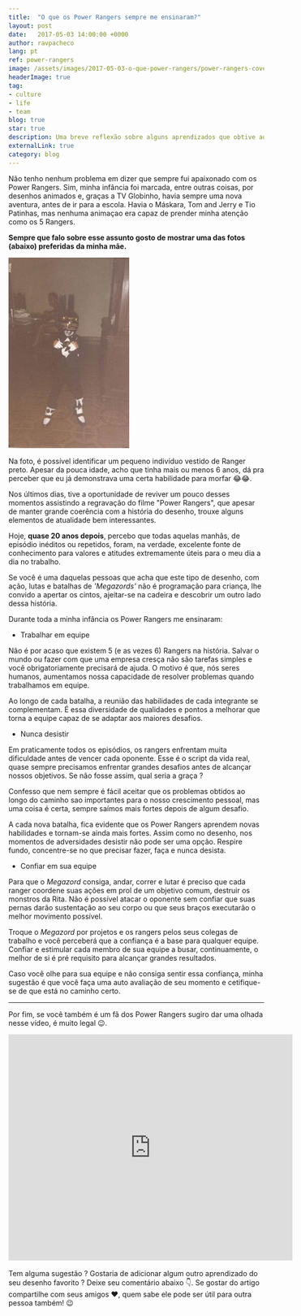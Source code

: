 ```yaml
---
title:  "O que os Power​ Rangers sempre me ensinaram?"
layout: post
date:   2017-05-03 14:00:00 +0000
author: ravpacheco
lang: pt
ref: power-rangers
image: /assets/images/2017-05-03-o-que-power-rangers/power-rangers-cover.jpg
headerImage: true
tag: 
- culture
- life
- team
blog: true
star: true
description: Uma breve reflexão sobre alguns aprendizados que obtive ao longo de vários anos assistindo Power Rangers
externalLink: true
category: blog
---
```


Não tenho nenhum problema em dizer que sempre fui apaixonado com os Power Rangers. Sim, minha infância foi marcada, entre outras coisas, por desenhos animados e, graças a TV Globinho, havia sempre uma nova aventura, antes de ir para a escola. Havia o Máskara, Tom and Jerry e Tio Patinhas, mas nenhuma animaçao era capaz de prender minha atenção como os 5 Rangers.

**Sempre que falo sobre esse assunto gosto de mostrar uma das fotos (abaixo) preferidas da minha mãe.**

![Eu Ranger :)](../assets/images/2017-05-03-o-que-power-rangers/i-ranger.jpg)

Na foto, é possível identificar um  pequeno indivíduo vestido de Ranger preto. Apesar da pouca idade, acho que tinha mais ou menos 6 anos, dá pra perceber que eu já demonstrava uma certa habilidade para morfar 😂😂.

Nos últimos dias, tive a oportunidade de reviver um pouco desses momentos assistindo a regravação do filme "Power Rangers", que apesar de manter grande coerência com a história do desenho, trouxe alguns elementos de atualidade bem interessantes.

Hoje, **quase 20 anos depois**, percebo que todas aquelas manhãs, de episódio inéditos ou repetidos, foram, na verdade, excelente fonte de conhecimento para valores e atitudes extremamente úteis para o meu dia a dia no trabalho. 

Se você é uma daquelas pessoas que acha que este tipo de desenho, com ação, lutas e batalhas de *'Megazords'* não é programação para criança, lhe convido a apertar os cintos, ajeitar-se na cadeira e descobrir um outro lado dessa história.

Durante toda a minha infância os Power Rangers me ensinaram:

* Trabalhar em equipe

<span class="evidence">Não é por acaso que existem 5 (e as vezes 6) Rangers na história.</span> Salvar o mundo ou fazer com que uma empresa cresça não​ são tarefas simples e você obrigatoriamente precisará de ajuda. O motivo é que, nós seres humanos, aumentamos nossa capacidade de resolver problemas quando trabalhamos em equipe. 

Ao longo de cada batalha, a reunião das habilidades de cada integrante se complementam. É essa diversidade de qualidades e pontos a melhorar que torna a equipe capaz de se adaptar aos maiores desafios. 

* Nunca desistir

Em praticamente todos os episódios, os rangers enfrentam muita dificuldade antes de vencer cada oponente. Esse é o script da vida real, <span class="evidence">quase sempre precisamos enfrentar grandes desafios antes de alcançar nossos objetivos.</span> Se não fosse assim, qual seria a graça ?

Confesso que nem sempre é fácil aceitar que os problemas obtidos ao longo do caminho sao importantes para o nosso crescimento pessoal, mas uma coisa é certa, sempre saímos mais fortes depois de algum desafio.

A cada nova batalha, fica evidente que os Power Rangers aprendem novas habilidades e tornam-se ainda mais fortes. Assim como no desenho, nos momentos de adversidades desistir não pode ser uma opção. Respire fundo, concentre-se no que precisar fazer, faça e nunca desista. 

* Confiar em sua equipe

Para que o *Megazord* consiga, andar, correr e lutar é preciso que cada ranger coordene suas ações em prol de um objetivo comum, destruir os monstros da Rita. Não é possível atacar o oponente sem confiar que suas pernas darão sustentação ao seu corpo ou que seus braços executarão o melhor movimento possível.

<span class="evidence">Troque o *Megazord* por projetos e os rangers pelos seus colegas de trabalho e você perceberá que a confiança é a base para qualquer equipe.</span> Confiar e estimular cada membro de sua equipe a busar, continuamente, o melhor de si é pré requisito para alcançar grandes resultados. 

Caso você olhe para sua equipe e não consiga sentir essa confiança, minha sugestão é que você faça uma auto avaliação de seu momento e cetifique-se de que está no caminho certo.

-----

Por fim, se você também é um fã dos Power Rangers sugiro dar uma olhada nesse vídeo, é muito legal 😉.

<iframe src="https://www.facebook.com/plugins/video.php?href=https%3A%2F%2Fwww.facebook.com%2Fvelhainfanciatv.com.br%2Fvideos%2F1373131556133945%2F&show_text=0&width=560" width="560" height="445" style="border:none;overflow:hidden" scrolling="no" frameborder="0" allowTransparency="true" allowFullScreen="true"></iframe>

Tem alguma sugestão ? Gostaria de adicionar algum outro aprendizado do seu desenho favorito ? Deixe seu comentário abaixo 👇. Se gostar do artigo compartilhe com seus amigos ❤️, quem sabe ele pode ser útil para outra pessoa também! 😉


